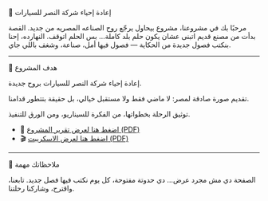 🚗 إعادة إحياء شركة النصر للسيارات

مرحبًا بك في مشروعنا، مشروع بيحاول يرجّع روح الصناعه المصريه من جديد.
القصة بدأت من مصنع قديم اتبنى عشان يكون حلم بلد كاملة… بس الحلم اتوقف.
النهارده، إحنا بنكتب فصول جديدة من الحكاية — فصول فيها أمل، صناعة، وشغف باللي جاي.


---

🎯 هدف المشروع

إعادة إحياء شركة النصر للسيارات بروح جديدة.

تقديم صورة صادقة لمصر: لا ماضي فقط ولا مستقبل خيالي، بل حقيقة بتتطور قدامنا.

توثيق الرحلة بخطواتها، من الفكرة للسيناريو، ومن الورق للتنفيذ.

- 📑 [اضغط هنا لعرض تقرير المشروع (PDF)](link-to-report)  
- 🎬 [اضغط هنا لعرض الاسكريبت (PDF)](link-to-script)

---
📌 ملاحظاتك مهمة

الصفحة دي مش مجرد عرض… دي حدوتة مفتوحة، كل يوم نكتب فيها فصل جديد.
تابعنا، واقترح، وشاركنا رحلتنا.
